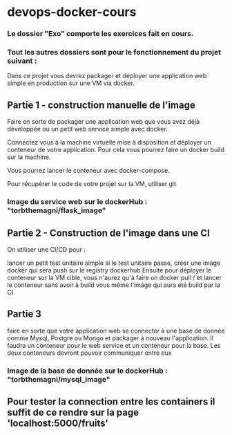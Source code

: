# devops-docker-cours

### Le dossier "Exo" comporte les exercices fait en cours.

### Tout les autres dossiers sont pour le fonctionnement du projet suivant :

Dans ce projet vous devrez packager et déployer une application web simple en production sur une VM via docker. 

## Partie 1 - construction manuelle de l'image

Faire en sorte de packager une application web que vous avez déjà développée ou un petit web service simple avec docker. 

Connectez vous à la machine virtuelle mise à disposition  et déployer un conteneur de votre application. Pour cela vous pourrez faire un docker build sur la machine. 

Vous pourrez lancer le conteneur avec docker-compose. 

Pour récupérer le code de votre projet sur la VM, utiliser git

### Image du service web sur le dockerHub : "torbthemagni/flask_image"

## Partie 2 - Construction de l'image dans une CI

On utiliser une CI/CD pour : 

lancer un petit test unitaire simple
si le test unitaire passe, créer une image docker qui sera push sur le registry dockerhub
Ensuite pour déployer le conteneur sur la VM cible, vous n'aurez qu'à faire un docker pull / et lancer le conteneur sans avoir à build vous même l'image qui aura été build par la CI

## Partie 3 

faire en sorte que votre application web se connecter à une base de donnée comme Mysql, Postgre ou Mongo et packager à nouveau l'application. Il faudra un conteneur pour le web service et un conteneur pour la base. Les deux conteneurs devront pouvoir communiquer entre eux

### Image de la base de donnée sur le dockerHub : "torbthemagni/mysql_image"

## Pour tester la connection entre les containers il suffit de ce rendre sur la page 'localhost:5000/fruits'
